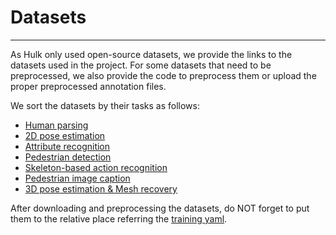 # Datasets

---

As Hulk only used open-source datasets, we provide the links to the datasets used in the project. For some datasets that 
need to be preprocessed, we also provide the code to preprocess them or upload the proper preprocessed annotation files. 

We sort the datasets by their tasks as follows:

- [Human parsing](./human_parsing.md)
- [2D pose estimation](./2D_pose.md)
- [Attribute recognition](./attr.md)
- [Pedestrian detection](./Pedestrian_detection.md)
- [Skeleton-based action recognition](./skeleton_action.md)
- [Pedestrian image caption](./image_caption.md)
- [3D pose estimation & Mesh recovery](./3D_pose_and_Mesh.md)

After downloading and preprocessing the datasets, do NOT forget to put them to the relative place referring the [training yaml](../experiments/release/Hulk_vit-B.yaml).

